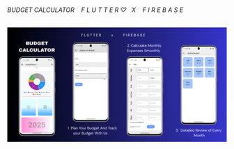 <h6> BUDGET CALCULATOR&nbsp&nbsp&nbsp&nbspF L U T T E R ♡&nbsp&nbsp  X &nbsp&nbsp  F I R E B A S E </h6>
<p align="center">
  <img src="assets/readme.png" alt="Home" width="850"/>
</p>

